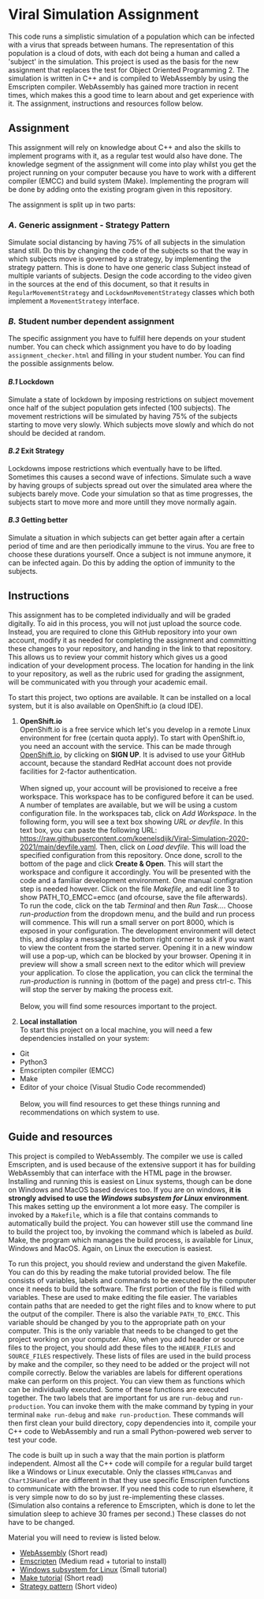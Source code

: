 # Viral Simulation Assignment

This code runs a simplistic simulation of a population which can be infected with a virus that spreads between humans. The representation of this population is a cloud of dots, with each dot being a human and called a 'subject' in the simulation. This project is used as the basis for the new assignment that replaces the test for Object Oriented Programming 2. The simulation is written in C++ and is compiled to WebAssembly by using the Emscripten compiler. WebAssembly has gained more traction in recent times, which makes this a good time to learn about and get experience with it. The assignment, instructions and resources follow below.

## **Assignment**

This assignment will rely on knowledge about C++ and also the skills to implement programs with it, as a regular test would also have done. The knowledge segment of the assignment will come into play whilst you get the project running on your computer because you have to work with a different compiler (EMCC) and build system (Make). Implementing the program will be done by adding onto the existing program given in this repository.

The assignment is split up in two parts:

### _**A.**_ Generic assignment - Strategy Pattern

Simulate social distancing by having 75% of all subjects in the simulation stand still. Do this by changing the code of the subjects so that the way in which subjects move is governed by a strategy, by implementing the strategy pattern. This is done to have one generic class Subject instead of multiple variants of subjects. Design the code according to the video given in the sources at the end of this document, so that it results in `RegularMovementStrategy` and  `LockdownMovementStrategy` classes which both implement a `MovementStrategy` interface.

### _**B.**_ Student number dependent assignment

The specific assignment you have to fulfill here depends on your student number. You can check which assignment you have to do by loading `assignment_checker.html` and filling in your student number. You can find the possible assignments below.

#### _**B.1**_ Lockdown

Simulate a state of lockdown by imposing restrictions on subject movement once half of the subject population gets infected (100 subjects). The movement restrictions will be simulated by having 75% of the subjects starting to move very slowly. Which subjects move slowly and which do not should be decided at random.

#### _**B.2**_ Exit Strategy

Lockdowns impose restrictions which eventually have to be lifted. Sometimes this causes a second wave of infections. Simulate such a wave by having groups of subjects spread out over the simulated area where the subjects barely move. Code your simulation so that as time progresses, the subjects start to move more and more untill they move normally again.

#### _**B.3**_ Getting better

Simulate a situation in which subjects can get better again after a certain period of time and are then periodically immune to the virus. You are free to choose these durations yourself. Once a subject is not immune anymore, it can be infected again. Do this by adding the option of immunity to the subjects.

## **Instructions**

This assignment has to be completed individually and will be graded digitally. To aid in this process, you will not just upload the source code. Instead, you are required to clone this GitHub repository into your own account, modify it as needed for completing the assignment and committing these changes to your repository, and handing in the link to that repository. This allows us to review your commit history which gives us a good indication of your development process. The location for handing in the link to your repository, as well as the rubric used for grading the assignment, will be communicated with you through your academic email.

To start this project, two options are available. It can be installed on a local system, but it is also available on OpenShift.io (a cloud IDE).

1. **OpenShift.io**<br/>
OpenShift.io is a free service which let's you develop in a remote Linux environment for free (certain quota apply). To start with OpenShift.io, you need an account with the service. This can be made through [OpenShift.io](https://openshift.io/), by clicking on **SIGN UP**. It is advised to use your GitHub account, because the standard RedHat account does not provide facilities for 2-factor authentication.<br/><br/>
When signed up, your account will be provisioned to receive a free workspace. This workspace has to be configured before it can be used. A number of templates are available, but we will be using a custom configuration file. In the workspaces tab, click on *Add Workspace*. In the following form, you will see a text box showing *URL or devfile*. In this text box, you can paste the following URL: https://raw.githubusercontent.com/koenelsdijk/Viral-Simulation-2020-2021/main/devfile.yaml. Then, click on *Load devfile*. This will load the specified configuration from this repository. Once done, scroll to the bottom of the page and click **Create & Open**. This will start the workspace and configure it accordingly. You will be presented with the code and a familiar development environment. One manual configration step is needed however. Click on the file *Makefile*, and edit line 3 to show PATH_TO_EMCC=emcc (and ofcourse, save the file afterwards). To run the code, click on the tab *Terminal* and then *Run Task...*. Choose *run-production* from the dropdown menu, and the build and run process will commence. This will run a small server on port 8000, which is exposed in your configuration. The development environment will detect this, and display a message in the bottom right corner to ask if you want to view the content from the started server. Opening it in a new window will use a pop-up, which can be blocked by your browser. Opening it in preview will show a small screen next to the editor which will preview your application. To close the application, you can click the terminal the *run-production* is running in (bottom of the page) and press ctrl-c. This will stop the server by making the process exit.<br/><br/>
Below, you will find some resources important to the project.

2. **Local installation**<br/>
To start this project on a local machine, you will need a few dependencies installed on your system:<br/>
- Git
- Python3
- Emscripten compiler (EMCC)
- Make
- Editor of your choice (Visual Studio Code recommended)<br/><br/>
Below, you will find resources to get these things running and recommendations on which system to use.

## **Guide and resources**

This project is compiled to WebAssembly. The compiler we use is called Emscripten, and is used because of the extensive support it has for building WebAssembly that can interface with the HTML page in the browser. Installing and running this is easiest on Linux systems, though can be done on Windows and MacOS based devices too. If you are on windows, **it is strongly advised to use the _Windows subsystem for Linux_ environment**. This makes setting up the environment a lot more easy. The compiler is invoked by a `Makefile`, which is a file that contains commands to automatically build the project. You can however still use the command line to build the project too, by invoking the command which is labeled as _build_. Make, the program which manages the build process, is available for Linux, Windows and MacOS. Again, on Linux the execution is easiest.

To run this project, you should review and understand the given Makefile. You can do this by reading the make tutorial provided below. The file consists of variables, labels and commands to be executed by the computer once it needs to build the software. The first portion of the file is filled with variables. These are used to make editing the file easier. The variables contain paths that are needed to get the right files and to know where to put the output of the compiler. There is also the variable `PATH_TO_EMCC`. This variable should be changed by you to the appropriate path on your computer. This is the only variable that needs to be changed to get the project working on your computer. Also, when you add header or source files to the project, you should add these files to the `HEADER_FILES` and `SOURCE_FILES` respectively. These lists of files are used in the build process by make and the compiler, so they need to be added or the project will not compile correctly. Below the variables are labels for different operations make can perform on this project. You can view them as functions which can be individually executed. Some of these functions are executed together. The two labels that are important for us are `run-debug` and `run-production`. You can invoke them with the make command by typing in your terminal `make run-debug` and `make run-production`. These commands will then first clean your build directory, copy dependencies into it, compile your C++ code to WebAssembly and run a small Python-powered web server to test your code.

The code is built up in such a way that the main portion is platform independent. Almost all the C++ code will compile for a regular build target like a Windows or Linux executable. Only the classes `HTMLCanvas` and `ChartJSHandler` are different in that they use specific Emscripten functions to communicate with the browser. If you need this code to run elsewhere, it is very simple now to do so by just re-implementing these classes. (Simulation also contains a reference to Emscripten, which is done to let the simulation sleep to achieve 30 frames per second.) These classes do not have to be changed.

Material you will need to review is listed below.

- [WebAssembly](https://webassembly.org/) (Short read)
- [Emscripten](https://emscripten.org/) (Medium read + tutorial to install)
- [Windows subsystem for Linux](https://docs.microsoft.com/en-us/windows/wsl/install-win10) (Small tutorial)
- [Make tutorial](http://www.cs.colby.edu/maxwell/courses/tutorials/maketutor/) (Short read)
- [Strategy pattern](https://www.youtube.com/watch?v=sRuem-JQZRE) (Short video)
